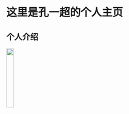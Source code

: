 # 这里是孔一超的个人主页 
## 个人介绍
<img src="http://m.qpic.cn/psc?/V52EhUgX0YboDE1ze2qB0GEYU82zqMdY/45NBuzDIW489QBoVep5mcYdn4IqBY4SoKGkKVEZLZGV1Yez4qSxBp*amvAb24zgA7*tpYrB0gtbQHwTSd7iIjgR27akq4FsPtWHnGk5SdPI!/b&bo=VQhABgAAAAADh7k!&rf=viewer_4" width=20%>
